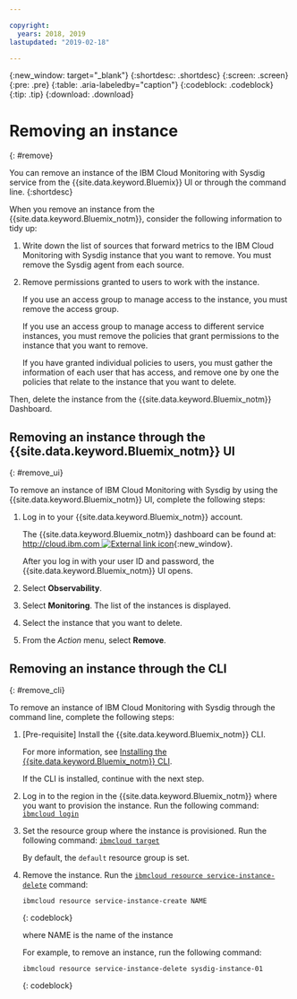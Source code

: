 ```yaml
---

copyright:
  years: 2018, 2019
lastupdated: "2019-02-18"

---
```


{:new_window: target="_blank"}
{:shortdesc: .shortdesc}
{:screen: .screen}
{:pre: .pre}
{:table: .aria-labeledby="caption"}
{:codeblock: .codeblock}
{:tip: .tip}
{:download: .download}

# Removing an instance
{: #remove}

You can remove an instance of the IBM Cloud Monitoring with Sysdig service from the {{site.data.keyword.Bluemix}} UI or through the command line.
{:shortdesc}

When you remove an instance from the {{site.data.keyword.Bluemix_notm}}, consider the following information to tidy up:

1. Write down the list of sources that forward metrics to the IBM Cloud Monitoring with Sysdig instance that you want to remove. You must remove the Sysdig agent from each source.
2. Remove permissions granted to users to work with the instance. 

    If you use an access group to manage access to the instance, you must remove the access group.

    If you use an access group to manage access to different service instances, you must remove the policies that grant permissions to the instance that you want to remove.
    
    If you have granted individual policies to users, you must gather the information of each user that has access, and remove one by one the policies that relate to the instance that you want to delete.


Then, delete the instance from the {{site.data.keyword.Bluemix_notm}} Dashboard.


## Removing an instance through the {{site.data.keyword.Bluemix_notm}} UI
{: #remove_ui}

To remove an instance of IBM Cloud Monitoring with Sysdig by using the {{site.data.keyword.Bluemix_notm}} UI, complete the following steps:

1. Log in to your {{site.data.keyword.Bluemix_notm}} account.

    The {{site.data.keyword.Bluemix_notm}} dashboard can be found at: [http://cloud.ibm.com ![External link icon](../../icons/launch-glyph.svg "External link icon")](http://cloud.ibm.com){:new_window}.

	After you log in with your user ID and password, the {{site.data.keyword.Bluemix_notm}} UI opens.

2. Select **Observability**. 

3. Select **Monitoring**. The list of the instances is displayed.

4. Select the instance that you want to delete.

5. From the *Action* menu, select **Remove**.


## Removing an instance through the CLI
{: #remove_cli}

To remove an instance of IBM Cloud Monitoring with Sysdig through the command line, complete the following steps:

1. [Pre-requisite] Install the {{site.data.keyword.Bluemix_notm}} CLI.

   For more information, see [Installing the {{site.data.keyword.Bluemix_notm}} CLI](/docs/cli?topic=cloud-cli-ibmcloud-cli#ibmcloud-cli).

   If the CLI is installed, continue with the next step.

2. Log in to the region in the {{site.data.keyword.Bluemix_notm}} where you want to provision the instance. Run the following command: [`ibmcloud login`](/docs/cli/reference/ibmcloud/bx_cli.html#ibmcloud_login)

3. Set the resource group where the instance is provisioned. Run the following command: [`ibmcloud target`](/docs/cli/reference/ibmcloud/bx_cli.html#ibmcloud_target)

    By default, the `default` resource group is set.

4. Remove the instance. Run the [`ibmcloud resource service-instance-delete`](/docs/cli/reference/ibmcloud/cli_resource_group.html#ibmcloud_resource_service_instance_create) command:

    ```
    ibmcloud resource service-instance-create NAME 
    ```
    {: codeblock}

    where NAME is the name of the instance

    For example, to remove an instance, run the following command:

    ```
    ibmcloud resource service-instance-delete sysdig-instance-01
    ```
    {: codeblock}
